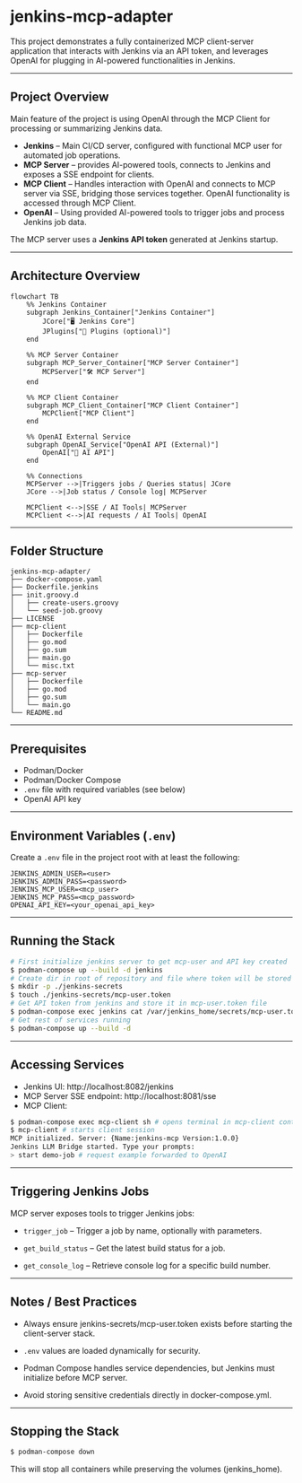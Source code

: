 # jenkins-mcp-adapter

This project demonstrates a fully containerized MCP client-server application that interacts with Jenkins via an API token, and leverages OpenAI for plugging in AI-powered functionalities in Jenkins.

---

## Project Overview

Main feature of the project is using OpenAI through the MCP Client for processing or summarizing Jenkins data.

- **Jenkins** – Main CI/CD server, configured with functional MCP user for automated job operations.
- **MCP Server** – provides AI-powered tools, connects to Jenkins and exposes a SSE endpoint for clients.
- **MCP Client** – Handles interaction with OpenAI and connects to MCP server via SSE, bridging those services together. OpenAI functionality is accessed through MCP Client.
- **OpenAI** – Using provided AI-powered tools to trigger jobs and process Jenkins job data.

The MCP server uses a **Jenkins API token** generated at Jenkins startup.

---

## Architecture Overview

```mermaid
flowchart TB
    %% Jenkins Container
    subgraph Jenkins_Container["Jenkins Container"]
        JCore["🖥️ Jenkins Core"]
        JPlugins["🔌 Plugins (optional)"]
    end

    %% MCP Server Container
    subgraph MCP_Server_Container["MCP Server Container"]
        MCPServer["🛠️ MCP Server"]
    end

    %% MCP Client Container
    subgraph MCP_Client_Container["MCP Client Container"]
        MCPClient["MCP Client"]
    end

    %% OpenAI External Service
    subgraph OpenAI_Service["OpenAI API (External)"]
        OpenAI["🤖 AI API"]
    end

    %% Connections
    MCPServer -->|Triggers jobs / Queries status| JCore
    JCore -->|Job status / Console log| MCPServer

    MCPClient <-->|SSE / AI Tools| MCPServer
    MCPClient <-->|AI requests / AI Tools| OpenAI
```

---

## Folder Structure

```
jenkins-mcp-adapter/
├── docker-compose.yaml
├── Dockerfile.jenkins
├── init.groovy.d
│   ├── create-users.groovy
│   └── seed-job.groovy
├── LICENSE
├── mcp-client
│   ├── Dockerfile
│   ├── go.mod
│   ├── go.sum
│   ├── main.go
│   └── misc.txt
├── mcp-server
│   ├── Dockerfile
│   ├── go.mod
│   ├── go.sum
│   └── main.go
└── README.md
```

---

## Prerequisites

- Podman/Docker
- Podman/Docker Compose
- `.env` file with required variables (see below)
- OpenAI API key

---

## Environment Variables (`.env`)

Create a `.env` file in the project root with at least the following:

```env
JENKINS_ADMIN_USER=<user>
JENKINS_ADMIN_PASS=<password>
JENKINS_MCP_USER=<mcp_user>
JENKINS_MCP_PASS=<mcp_password>
OPENAI_API_KEY=<your_openai_api_key>
```

---

## Running the Stack

```bash
# First initialize jenkins server to get mcp-user and API key created
$ podman-compose up --build -d jenkins
# Create dir in root of repository and file where token will be stored
$ mkdir -p ./jenkins-secrets
$ touch ./jenkins-secrets/mcp-user.token
# Get API token from jenkins and store it in mcp-user.token file
$ podman-compose exec jenkins cat /var/jenkins_home/secrets/mcp-user.token
# Get rest of services running
$ podman-compose up --build -d
```

---

## Accessing Services

- Jenkins UI: http://localhost:8082/jenkins
- MCP Server SSE endpoint: http://localhost:8081/sse
- MCP Client:
```bash
$ podman-compose exec mcp-client sh # opens terminal in mcp-client container
$ mcp-client # starts client session
MCP initialized. Server: {Name:jenkins-mcp Version:1.0.0}
Jenkins LLM Bridge started. Type your prompts:
> start demo-job # request example forwarded to OpenAI
```

---

## Triggering Jenkins Jobs

MCP server exposes tools to trigger Jenkins jobs:

- `trigger_job` – Trigger a job by name, optionally with parameters.

- `get_build_status` – Get the latest build status for a job.

- `get_console_log` – Retrieve console log for a specific build number.

---

## Notes / Best Practices

- Always ensure jenkins-secrets/mcp-user.token exists before starting the client-server stack.

- `.env` values are loaded dynamically for security.

- Podman Compose handles service dependencies, but Jenkins must initialize before MCP server.

- Avoid storing sensitive credentials directly in docker-compose.yml.

---

## Stopping the Stack
```bash
$ podman-compose down
```
This will stop all containers while preserving the volumes (jenkins_home).
